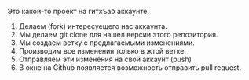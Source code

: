 Это какой-то проект на гитхъаб аккаунте.


1. Делаем (fork) интересуещего нас аккаунта.
2. Мы делаем git clone для нашел версии этого репозитория.
3. Мы создаем ветку с предлагаемыми изменениями.
4. Производим все изменения только в жтой ветке.
5. Отправляем эти изменения на свой аккаунт (push)
6. В окне на Github появляется возможность отправить pull request.
